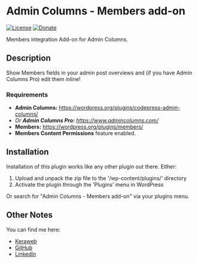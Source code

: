 # Admin Columns - Members add-on
[![License](https://img.shields.io/badge/license-GPL--2.0%2B-green.svg)](https://github.com/JoryHogeveen/admincolumns-addon-members/blob/master/license.txt)
[![Donate](https://img.shields.io/badge/Donate-PayPal-green.svg)](https://www.paypal.com/cgi-bin/webscr?cmd=_donations&business=YGPLMLU7XQ9E8&lc=NL&item_name=Admin%20Columns%20-%20Members%20add-on&item_number=JWPP%2dACA-Members&currency_code=EUR&bn=PP%2dDonationsBF%3abtn_donateCC_LG%2egif%3aNonHosted)

Members integration Add-on for Admin Columns.

## Description

Show Members fields in your admin post overviews and (if you have Admin Columns Pro) edit them inline!

### Requirements

* **Admin Columns:** https://wordpress.org/plugins/codepress-admin-columns/
* *Or **Admin Columns Pro:** https://www.admincolumns.com/*
* **Members:** https://wordpress.org/plugins/members/
* **Members Content Permissions** feature enabled.

## Installation

Installation of this plugin works like any other plugin out there. Either:

1. Upload and unpack the zip file to the '/wp-content/plugins/' directory
2. Activate the plugin through the 'Plugins' menu in WordPress

Or search for "Admin Columns - Members add-on" via your plugins menu.

## Other Notes

You can find me here:

*	[Keraweb](http://www.keraweb.nl/ "Keraweb")
*	[GitHub](https://github.com/JoryHogeveen/admincolumns-addon-members/)
*	[LinkedIn](https://nl.linkedin.com/in/joryhogeveen "LinkedIn profile")

